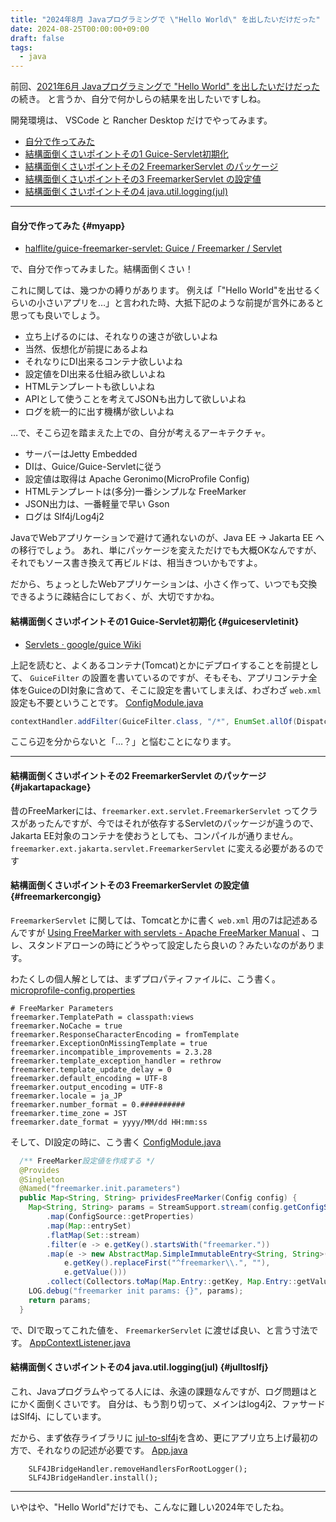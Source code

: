 ```yaml
---
title: "2024年8月 Javaプログラミングで \"Hello World\" を出したいだけだった"
date: 2024-08-25T00:00:00+09:00
draft: false
tags:
  - java
---
```


前回、[2021年6月 Javaプログラミングで "Hello World" を出したいだけだった](../20210627_java_dev/) の続き。 と言うか、自分で何かしらの結果を出したいですしね。

開発環境は、 VSCode と Rancher Desktop だけでやってみます。

* [自分で作ってみた](#myapp)
* [結構面倒くさいポイントその1 Guice-Servlet初期化](#guiceservletinit)
* [結構面倒くさいポイントその2 FreemarkerServlet のパッケージ](#jakartapackage)
* [結構面倒くさいポイントその3 FreemarkerServlet の設定値](#freemarkercongig)
* [結構面倒くさいポイントその4 java.util.logging(jul)](#julltoslfj)

_____

#### 自分で作ってみた {#myapp}

* [halflite/guice-freemarker-servlet: Guice / Freemarker / Servlet](https://github.com/halflite/guice-freemarker-servlet)

で、自分で作ってみました。結構面倒くさい！

これに関しては、幾つかの縛りがあります。
例えば「"Hello World"を出せるくらいの小さいアプリを…」と言われた時、大抵下記のような前提が言外にあると思っても良いでしょう。

* 立ち上げるのには、それなりの速さが欲しいよね
* 当然、仮想化が前提にあるよね
* それなりにDI出来るコンテナ欲しいよね
* 設定値をDI出来る仕組み欲しいよね
* HTMLテンプレートも欲しいよね
* APIとして使うことを考えてJSONも出力して欲しいよね
* ログを統一的に出す機構が欲しいよね

…で、そこら辺を踏まえた上での、自分が考えるアーキテクチャ。

* サーバーはJetty Embedded
* DIは、Guice/Guice-Servletに従う
* 設定値は取得は Apache Geronimo(MicroProfile Config)
* HTMLテンプレートは(多分)一番シンプルな FreeMarker
* JSON出力は、一番軽量で早い Gson
* ログは Slf4j/Log4j2 

JavaでWebアプリケーションで避けて通れないのが、Java EE -> Jakarta EE への移行でしょう。 あれ、単にパッケージを変えただけでも大概OKなんですが、それでもソース書き換えて再ビルドは、相当きついかもですよ。

だから、ちょっとしたWebアプリケーションは、小さく作って、いつでも交換できるように疎結合にしておく、が、大切ですかね。

#### 結構面倒くさいポイントその1 Guice-Servlet初期化 {#guiceservletinit}

* [Servlets · google/guice Wiki](https://github.com/google/guice/wiki/Servlets)

上記を読むと、よくあるコンテナ(Tomcat)とかにデプロイすることを前提として、 `GuiceFilter` の設置を書いているのですが、そもそも、アプリコンテナ全体をGuiceのDI対象に含めて、そこに設定を書いてしまえば、わざわざ `web.xml` 設定も不要ということです。 [ConfigModule.java](https://github.com/halflite/guice-freemarker-servlet/blob/main/app/src/main/java/app/inject/ConfigModule.java)

```java
contextHandler.addFilter(GuiceFilter.class, "/*", EnumSet.allOf(DispatcherType.class));
```

ここら辺を分からないと「…？」と悩むことになります。

_____

#### 結構面倒くさいポイントその2 FreemarkerServlet のパッケージ {#jakartapackage}

昔のFreeMarkerには、`freemarker.ext.servlet.FreemarkerServlet` ってクラスがあったんですが、今ではそれが依存するServletのパッケージが違うので、Jakarta EE対象のコンテナを使おうとしても、コンパイルが通りません。 `freemarker.ext.jakarta.servlet.FreemarkerServlet` に変える必要があるのです

#### 結構面倒くさいポイントその3 FreemarkerServlet の設定値 {#freemarkercongig}

`FreemarkerServlet` に関しては、Tomcatとかに書く `web.xml` 用の7は記述あるんですが [Using FreeMarker with servlets - Apache FreeMarker Manual](https://freemarker.apache.org/docs/pgui_misc_servlet.html) 、コレ、スタンドアローンの時にどうやって設定したら良いの？みたいなのがあります。 

わたくしの個人解としては、まずプロパティファイルに、こう書く。[microprofile-config.properties](https://github.com/halflite/guice-freemarker-servlet/blob/main/app/src/main/resources/META-INF/microprofile-config.properties)

```
# FreeMarker Parameters
freemarker.TemplatePath = classpath:views
freemarker.NoCache = true
freemarker.ResponseCharacterEncoding = fromTemplate
freemarker.ExceptionOnMissingTemplate = true
freemarker.incompatible_improvements = 2.3.28
freemarker.template_exception_handler = rethrow
freemarker.template_update_delay = 0
freemarker.default_encoding = UTF-8
freemarker.output_encoding = UTF-8
freemarker.locale = ja_JP
freemarker.number_format = 0.##########
freemarker.time_zone = JST
freemarker.date_format = yyyy/MM/dd HH:mm:ss
```

そして、DI設定の時に、こう書く [ConfigModule.java](https://github.com/halflite/guice-freemarker-servlet/blob/main/app/src/main/java/app/inject/ConfigModule.java)

```java
  /** FreeMarker設定値を作成する */
  @Provides
  @Singleton
  @Named("freemarker.init.parameters")
  public Map<String, String> prividesFreeMarker(Config config) {
    Map<String, String> params = StreamSupport.stream(config.getConfigSources().spliterator(), false)
        .map(ConfigSource::getProperties)
        .map(Map::entrySet)
        .flatMap(Set::stream)
        .filter(e -> e.getKey().startsWith("freemarker."))
        .map(e -> new AbstractMap.SimpleImmutableEntry<String, String>(
            e.getKey().replaceFirst("^freemarker\\.", ""),
            e.getValue()))
        .collect(Collectors.toMap(Map.Entry::getKey, Map.Entry::getValue, (e1, e2) -> e1));
    LOG.debug("freemarker init params: {}", params);
    return params;
  }
```

で、DIで取ってこれた値を、 `FreemarkerServlet` に渡せば良い、と言う寸法です。 
[AppContextListener.java](https://github.com/halflite/guice-freemarker-servlet/blob/main/app/src/main/java/app/inject/AppContextListener.java "guice-freemarker-servlet/app/src/main/java/app/inject/AppContextListener.java at main · halflite/guice-freemarker-servlet")

#### 結構面倒くさいポイントその4 java.util.logging(jul) {#julltoslfj}

これ、Javaプログラムやってる人には、永遠の課題なんですが、ログ問題はとにかく面倒くさいです。
自分は、もう割り切って、メインはlog4j2、ファサードはSlf4j、にしています。

だから、まず依存ライブラリに [jul-to-slf4j](https://mvnrepository.com/artifact/org.slf4j/jul-to-slf4j "Maven Repository: org.slf4j » jul-to-slf4j")を含め、更にアプリ立ち上げ最初の方で、それなりの記述が必要です。 [App.java](https://github.com/halflite/guice-freemarker-servlet/blob/main/app/src/main/java/app/App.java)

```
    SLF4JBridgeHandler.removeHandlersForRootLogger();
    SLF4JBridgeHandler.install();
```

_____

いやはや、"Hello World"だけでも、こんなに難しい2024年でしたね。
